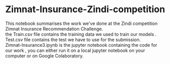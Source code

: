 # Zimnat-Insurance-Zindi-competition
This notebook summarises the work we've done at the Zindi competition Zimnat Insurance Recommendation Challenge.<br>
the Train.csv file contains the training data we used to train our models .<br>
Test.csv file contains the test we have to use for the submission.<br>
Zimnat-Insurance3.ipynb is the jupyter notebook containing the code for our work , you can either run it on a local jupyter notebook on your computer or on Google Colaboratory.<br>

